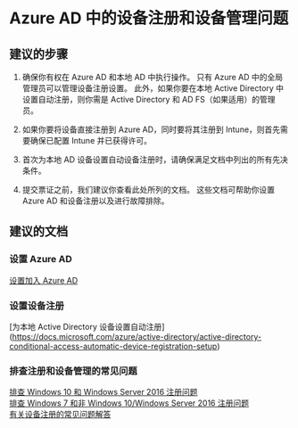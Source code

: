 <properties
    pageTitle="Problems with device registrations and managing devices in Azure AD"
    description="Azure AD 中的设备注册和设备管理问题 "
    service="microsoft.aad"
    resource="Microsoft_AAD_IAM"
    authors="spunukol"
    displayOrder="1"
    selfHelpType="resource"
    supportTopicIds=""
    resourceTags="AzureADDeviceRegistration_Registration"
    productPesIds=""
    cloudEnvironments="public"
/>


# <a name="problems-with-device-registrations-and-managing-devices-in-azure-ad"></a>Azure AD 中的设备注册和设备管理问题

## <a name="recommended-steps"></a>**建议的步骤**

1. 确保你有权在 Azure AD 和本地 AD 中执行操作。 只有 Azure AD 中的全局管理员可以管理设备注册设置。 此外，如果你要在本地 Active Directory 中设置自动注册，则你需是 Active Directory 和 AD FS（如果适用）的管理员。
    
2. 如果你要将设备直接注册到 Azure AD，同时要将其注册到 Intune，则首先需要确保已配置 Intune 并已获得许可。
    
3. 首次为本地 AD 设备设置自动设备注册时，请确保满足文档中列出的所有先决条件。
   
4.    提交票证之前，我们建议你查看此处所列的文档。 这些文档可帮助你设置 Azure AD 和设备注册以及进行故障排除。


## <a name="recommended-documents"></a>**建议的文档**
### <a name="setup-azure-ad"></a>设置 Azure AD ###

[设置加入 Azure AD](https://docs.microsoft.com/azure/active-directory/active-directory-azureadjoin-overview) 

### <a name="setup-device-registration"></a>设置设备注册 ###

[为本地 Active Directory 设备设置自动注册] (https://docs.microsoft.com/azure/active-directory/active-directory-conditional-access-automatic-device-registration-setup) 

### <a name="troubleshooting-common-issues-for-registration-and-managing-devices"></a>排查注册和设备管理的常见问题 ###

[排查 Windows 10 和 Windows Server 2016 注册问题](https://docs.microsoft.com/azure/active-directory/active-directory-conditional-access-automatic-device-registration-troubleshoot-windows)  
[排查 Windows 7 和非 Windows 10/Windows Server 2016 注册问题](https://docs.microsoft.com/azure/active-directory/active-directory-conditional-access-automatic-device-registration-troubleshoot-windows-legacy)  
[有关设备注册的常见问题解答](https://docs.microsoft.com/azure/active-directory/active-directory-conditional-access-automatic-device-registration-faq) 



